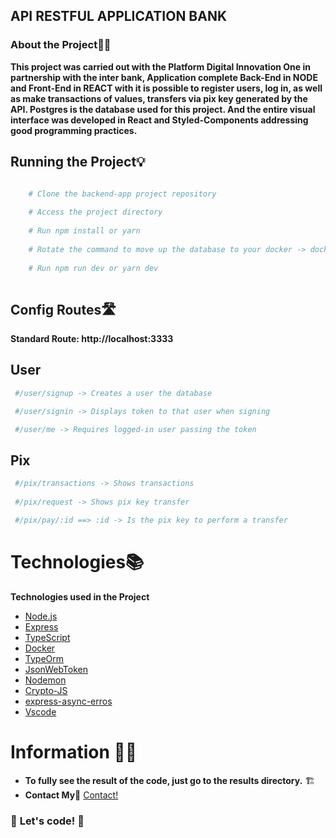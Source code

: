 ## API RESTFUL APPLICATION BANK 
    
### About the Project👨‍💻

**This project was carried out with the Platform Digital Innovation One in partnership with the inter bank, Application complete Back-End in NODE and Front-End in REACT with it is possible to register users, log in, as well as make transactions of values, transfers via pix key generated by the API. Postgres is the database used for this project. And the entire visual interface was developed in React and Styled-Components addressing good programming practices.**

## Running the Project💡
```bash

    # Clone the backend-app project repository
    
    # Access the project directory
    
    # Run npm install or yarn
    
    # Rotate the command to move up the database to your docker -> docker-compose up
    
    # Run npm run dev or yarn dev
    
```

## Config Routes🛣️
**Standard Route: http://localhost:3333**

## User 
```bash
 #/user/signup -> Creates a user the database

 #/user/signin -> Displays token to that user when signing 

 #/user/me -> Requires logged-in user passing the token

```

## Pix
```bash
 #/pix/transactions -> Shows transactions
 
 #/pix/request -> Shows pix key transfer

 #/pix/pay/:id ==> :id -> Is the pix key to perform a transfer

```
# Technologies📚

**Technologies used in the Project**
- [Node.js][nodejs]
- [Express][express]
- [TypeScript][typescript]
- [Docker][docker]  
- [TypeOrm][typeorm]
- [JsonWebToken][jsonwebtoken]
- [Nodemon][nodemon]
- [Crypto-JS][cryptojs]
- [express-async-erros][expresserrors]
- [Vscode][vscode]


[nodejs]: https://nodejs.org/
[express]: https://expressjs.com/pt-br/
[typescript]: https://www.typescriptlang.org/
[typeorm]: https://typeorm.io/#/
[Joi]: https://joi.dev/api/?v=17.4.2
[docker]: https://docs.docker.com/
[bcrypt]: https://www.npmjs.com/package/bcryptjs
[jsonwebtoken]: https://www.npmjs.com/package/jsonwebtoken
[multer]: https://www.npmjs.com/package/multer
[datefns]: https://date-fns.org/
[ethereal]: https://ethereal.email/
[handlebars]: https://handlebarsjs.com/
[Vscode]: https://code.visualstudio.com/
[nodemon]: https://www.npmjs.com/package/nodemon
[cryptojs]: https://www.npmjs.com/package/crypto-js
[expresserrors]: https://www.npmjs.com/package/express-async-errors

# Information 🐱‍💻
* **To fully see the result of the code, just go to the results directory.** 🏗️
* **Contact My📱** [Contact!](https://www.linkedin.com/in/gabriel-henrique-a52432194/)

### 🚀 **Let's code!** 🚀
